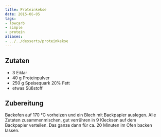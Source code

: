 ```yaml
---
title: Proteinkekse
date: 2015-06-05
tags:
- lowcarb
- simple
- protein
aliases:
- ../../desserts/proteinkekse
---
```


## Zutaten
- 3         Eiklar
- 40 g      Proteinpulver
- 250 g     Speisequark 20% Fett
- etwas Süßstoff

## Zubereitung
Backofen auf 170 °C vorheizen und ein Blech mit Backpapier auslegen. Alle Zutaten zusammenmischen, gut verrühren in 9 Klecksen auf dem Backpapier verteilen.
Das ganze dann für ca. 20 Minuten im Ofen backen lassen.
